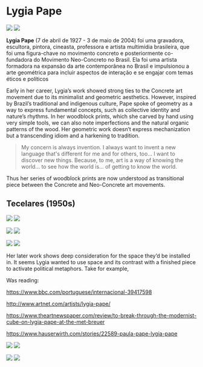 # Lygia Pape


![](https://alchetron.com/cdn/lygia-pape-4b1ed0c0-0792-49b1-b676-f43290861ae-resize-750.jpg)
![](https://bynder-public-eu-central-1.s3.amazonaws.com/media/7F8951FF-19D4-45D4-B982D6125B7E7BD3/BD6238A5-8577-4A1E-90B55C4525357547/BB20DA86-9919-4683-82F5F1696938B73F/webimage-A8545C44-5F41-4582-8511D3D8AFE9509A.jpg)


**Lygia Pape** (7 de abril de 1927 - 3 de maio de 2004) foi uma gravadora, escultora, pintora, cineasta, professora e artista multimídia brasileira, que foi uma figura-chave no movimento concreto e posteriormente co-fundadora do Movimento Neo-Concreto no Brasil. Ela foi uma artista formadora na expansão da arte contemporânea no Brasil e impulsionou a arte geométrica para incluir aspectos de interação e se engajar com temas éticos e políticos

Early in her career, Lygia’s work showed strong ties to the Concrete art movement due to its minimalist and geometric aesthetics. However, inspired by Brazil’s traditional and indigenous culture, Pape spoke of geometry as a way to express fundamental concepts, such as collective identity and nature’s rhythms. In her woodblock prints, which she carved by hand using very simple tools, we can also note imperfections and the natural organic patterns of the wood. Her geometric work doesn’t express mechanization but a transcending idiom and a harkening to tradition.


> My concern is always invention. I always want to invent a new language that's different for me and for others, too... I want to discover new things. Because, to me, art is a way of knowing the world... to see how the world is... of getting to know the world.

Thus her series of woodblock prints are now understood as transitional piece between the Concrete and Neo-Concrete art movements.


## Tecelares (1950s)
![](https://paper-attachments.dropbox.com/s_E6ED0EF52DB622D3991CE8C206AB1E7DA584387D2996DEAAA38C61BEF85887F1_1600461825082_image.png)
![](https://paper-attachments.dropbox.com/s_E6ED0EF52DB622D3991CE8C206AB1E7DA584387D2996DEAAA38C61BEF85887F1_1600461853740_image.png)

![](https://alchetron.com/cdn/lygia-pape-6352701a-6e9d-450a-bd93-db10f21e0f6-resize-750.jpeg)
![](https://i.pinimg.com/originals/6e/4e/fb/6e4efbd5aa7c9964cf5d83808cd4c4e8.jpg)

![](https://paper-attachments.dropbox.com/s_E6ED0EF52DB622D3991CE8C206AB1E7DA584387D2996DEAAA38C61BEF85887F1_1600461880475_image.png)
![](https://lh3.ggpht.com/v2qzaf5xJsLkhDd2DzieFk5UMwRfn5muXC2mK0_t07xfEtHj9fJ6o0SlSjU=s1200)


Her later work shows deep consideration for the space they’d be installed in. It seems Lygia wanted to use space and its contrast with a finished piece to activate political metaphors. Take for example,

Was reading:

https://www.bbc.com/portuguese/internacional-39417598


http://www.artnet.com/artists/lygia-pape/

https://www.theartnewspaper.com/review/to-break-through-the-modernist-cube-on-lygia-pape-at-the-met-breuer

https://www.hauserwirth.com/stories/22589-paula-pape-lygia-pape

![](https://bynder-public-eu-central-1.s3.amazonaws.com/media/7F8951FF-19D4-45D4-B982D6125B7E7BD3/A741BABC-29F7-4C30-B05F4EC5B5627921/webimage-900BF4E3-B380-428D-BF5012A7CB69ED25.jpg)
![](https://bynder-public-us-east-1.s3.amazonaws.com/media/7F8951FF-19D4-45D4-B982D6125B7E7BD3/77A0CEF9-7926-426F-942EBB440DEFFA9F/webimage-FEF206A4-0B1C-4EC4-A687A85B416DCE02.jpg)

![](https://bynder-public-eu-central-1.s3.amazonaws.com/media/7F8951FF-19D4-45D4-B982D6125B7E7BD3/4604D19D-2E33-49F1-89D41DE1B0E02712/A370C64B-5E36-4A51-8F6E0476E0426ACA/webimage-0415880C-FDE2-4E5D-A1CEA7FC852934F4.jpg)
![](https://bynder-public-us-east-1.s3.amazonaws.com/media/7F8951FF-19D4-45D4-B982D6125B7E7BD3/497BCBA9-AC17-44A7-989D9C0CD310FF79/webimage-CC777B79-3382-477D-8F0981BFCE6A64A0.jpg)

